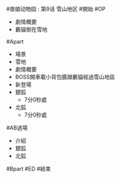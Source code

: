 #兽娘动物园 : 第9话 雪山地区
#開始
#OP
* 劇情概要
 * 藪貓倒在雪地

#Apart
* 場景
 * 雪地
* 劇情概要
 * BOSS開車載小背包醬跟藪貓經過雪山地區
* 新登場
 * 銀狐
   * 7分0秒處
 * 北狐
   * 7分0秒處
 
#AB過場
* 介紹
 * 銀狐
 * 北狐
 
#Bpart
#ED
#結束